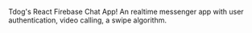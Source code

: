 Tdog's React Firebase Chat App!
  An realtime messenger app with user authentication, video calling, a swipe algorithm.
